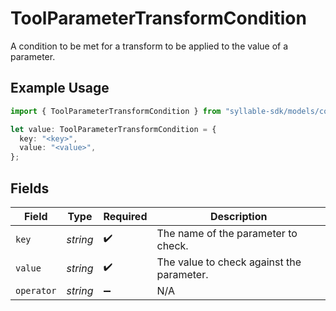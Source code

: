 # ToolParameterTransformCondition

A condition to be met for a transform to be applied to the value of a parameter.

## Example Usage

```typescript
import { ToolParameterTransformCondition } from "syllable-sdk/models/components";

let value: ToolParameterTransformCondition = {
  key: "<key>",
  value: "<value>",
};
```

## Fields

| Field                                     | Type                                      | Required                                  | Description                               |
| ----------------------------------------- | ----------------------------------------- | ----------------------------------------- | ----------------------------------------- |
| `key`                                     | *string*                                  | :heavy_check_mark:                        | The name of the parameter to check.       |
| `value`                                   | *string*                                  | :heavy_check_mark:                        | The value to check against the parameter. |
| `operator`                                | *string*                                  | :heavy_minus_sign:                        | N/A                                       |